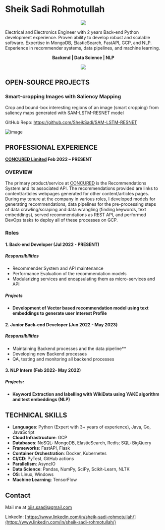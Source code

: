 # Sheik Sadi Rohmotullah
<p align="center">
  <a href="https://www.linkedin.com/in/sheik-sadi-rohmotullah/">
    <img src="https://github.com/SheikSadi/SheikSadi/assets/34588815/fe3b465d-4474-4134-9c5c-8fb2aa4f718c" />
  </a>
</p>
Electrical and Electronics Engineer with 2 years Back-end Python development experience. Proven ability to develop robust and scalable software. Expertise in MongoDB, ElasticSearch, FastAPI, GCP, and NLP. Experience in recommender systems, data pipelines, and machine learning.

<p align="center">
  <b>Backend | Data Science | NLP</b>
</p>
<p align="center">
  <a href="https://skillicons.dev">
    <img src="https://skillicons.dev/icons?i=py,mongodb,fastapi,gcp,docker,git,github,linux,tensorflow" />
  </a>
</p>

## OPEN-SOURCE PROJECTS
### Smart-cropping Images with Saliency Mapping 
Crop and bound-box interesting regions of an image (smart cropping) from saliency maps generated with SAM-LSTM-RESNET model

GitHub Repo: https://github.com/SheikSadi/SAM-LSTM-RESNET

![image](https://github.com/SheikSadi/SheikSadi/assets/34588815/ceac1dbc-338b-48df-b90e-055bee4914d1)

## PROFESSIONAL EXPERIENCE
**[CONCURED Limited](https://concured.com/) Feb 2022 – PRESENT**

### OVERVIEW
The primary product/service at [CONCURED](https://concured.com/) is the Recommendations System and its associated API. The recommendations provided are links to content/articles webpages generated for other content/articles pages. During my tenure at the company in various roles, I developed models for generating recommendations, data pipelines for the pre-processing steps of data crawling/scraping and data wrangling (finding keywords, text embeddings), served recommendations as REST API, and performed DevOps tasks to deploy all of these processes on GCP.

### Roles
#### 1. Back-end Developer (Jul 2022 - PRESENT)
##### Responsibilities
- Recommender System and API maintenance
- Performance Evaluation of the recommendation models
- Modularizing services and encapsulating them as micro-services and API
##### Projects
- **Development of Vector based recommendation model using text embeddings to generate user Interest Profile**

#### 2. Junior Back-end Developer (Jun 2022 - May 2023)
##### Responsibilities
- Maintaining Backend processes and the data pipeline**
- Developing new Backend processes
- QA, testing and monitoring all backend processes

#### 3. **NLP Intern (Feb 2022- May 2022)**
##### Projects:
- **Keyword Extraction and labelling with WikiData using YAKE algorithm and text embeddings (NLP)**

## TECHNICAL SKILLS
- **Languages**: Python (Expert with 3+ years of experience), Java, Go, JavaScript
- **Cloud Infrastructure**: GCP
- **Databases**: NoSQL: MongoDB, ElasticSearch, Redis; SQL: BigQuery
- **Frameworks**: FastAPI, Flask
- **Container Orchestration**: Docker, Kubernetes
- **CI/CD**: PyTest, GitHub actions
- **Parallelism**: AsyncIO
- **Data Science**: Pandas, NumPy, SciPy, Scikit-Learn, NLTK
- **OS**: Linux, Windows
- **Machine Learning**: TensorFlow

## Contact
Mail me at [biis.saadi@gmail.com](mailto:biis.saadi@gmail.com)

LinkedIn: [https://www.linkedin.com/in/sheik-sadi-rohmotullah/](https://www.linkedin.com/in/sheik-sadi-rohmotullah/)

<!--
**SheikSadi/SheikSadi** is a ✨ _special_ ✨ repository because its `README.md` (this file) appears on your GitHub profile.

Here are some ideas to get you started:

- 🔭 I’m currently working on ...
- 🌱 I’m currently learning ...
- 👯 I’m looking to collaborate on ...
- 🤔 I’m looking for help with ...
- 💬 Ask me about ...
- 📫 How to reach me: ...
- 😄 Pronouns: ...
- ⚡ Fun fact: ...
-->
